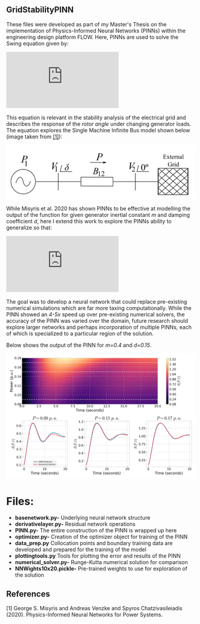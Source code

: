 ## GridStabilityPINN

These files were developed as part of my Master's Thesis on the implementation of Physics-Informed Neural Networks (PINNs) within the engineering design platform FLOW. Here, PINNs are used to solve the Swing equation given by:

![equation](https://latex.codecogs.com/gif.latex?m%5CDdot%7B%5Cdelta%7D%20&plus;d%5CDot%7B%5Cdelta%7D%20&plus;%20B_%7B12%7DV_%7B1%7DV_%7B2%7D%20%5Csin%7B%5Cdelta%7D%20-%20P%20%3D%200)

This equation is relevant in the stability analysis of the electrical grid and describes the response of the *rotor angle* under changing generator loads. The equation explores the Single Machine Infinite Bus model shown below (image taken from [[1]](#1)):

![image](/plots/SMIB.png "SMIB system")

While Misyris et al. 2020 has shown PINNs to be effective at modelling the output of the function for given generator inertial constant *m* and damping coefficient *d*, here I extend this work
to explore the PINNs ability to generalize so that:

![equation](https://latex.codecogs.com/gif.latex?NN%28t%2CP_%7B1%7D%2C%20m%2C%20d%29%20%5Capprox%20%5Cdelta%28t%2CP_%7B1%7D%2C%20m%2C%20d%29)

The goal was to develop a neural network that could replace pre-existing numerical simulations which are far more taxing computationally. While the PINN showed an *4-5x* speed up over pre-existing numerical solvers, the accuracy of the PINN was varied over the domain, future research should explore larger networks and perhaps incorporation of multiple 
PINNs, each of which is specialized to a particular region of the solution.

Below shows the output of the PINN for *m=0.4* and *d=0.15*. 

![image](/plots/result.jpg "Output of the PINN for *m=0.4* and *d=0.15*")

# Files:

* **basenetwork.py-** Underlying neural network structure 
* **derivativelayer.py-** Residual network operations
* **PINN.py-** The entire construction of the PINN is wrapped up here
* **optimizer.py-** Creation of the optimizer object for training of the PINN
* **data_prep.py** Collocation points and boundary training data are developed and prepared for the training of the model
* **plottingtools.py** Tools for plotting the error and results of the PINN
* **numerical_solver.py-** Runge-Kutta numerical solution for comparison
* **NNWights10x20.pickle-** Pre-trained weights to use for exploration of the solution


## References
<a id="1">[1]</a> 
George S. Misyris and Andreas Venzke and Spyros Chatzivasileiadis (2020). 
Physics-Informed Neural Networks for Power Systems.
